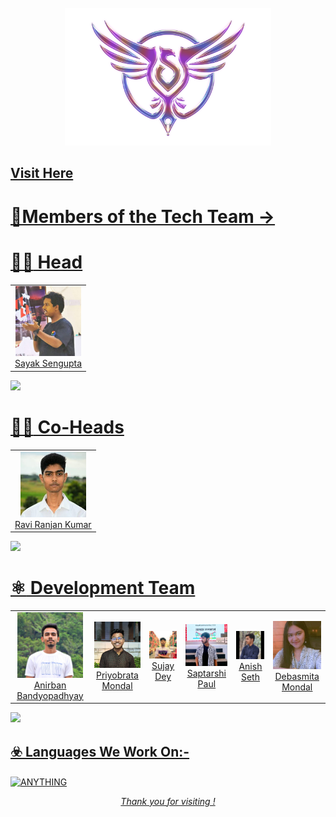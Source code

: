 

<div align=center>

<br>


<img height=220 src="/images/newlogo.png" alt="Samarth logo">

<br>

  
  
</div>

<!--  [Visit Here!](https://www.samarthtmsl.live/) -->
<h2 align="centre" > <a href="https://www.samarthtmsl.vercel.app/"> Visit Here</h2>
  
# 💫Members of the Tech Team ->


# :man_technologist: Head
<table><tbody><tr>

<td align="center"><a href="https://github.com/LoNeWoLf003" target="_blank" rel="nofollow"><img src="/images/sayak_sengupta.png" width="105" alt="@Sayaksengupta" style="max-width:100%;" width="75px;"><br/>Sayak Sengupta</a> </td>

</table>

 ![](https://www.animatedimages.org/data/media/562/animated-line-image-0381.gif)

# :man_technologist: Co-Heads
<table><tbody><tr>
  
   <td align="center"><a href="https://github.com/iam-ravi-12" target="_blank" rel="nofollow"><img src="./images/RaviRanjan.jpg" width="105" alt="@Ravi Ranjan" style="max-width:100%;" width="85px;"><br/>Ravi Ranjan Kumar </a> </td>

</table>

  ![](https://www.animatedimages.org/data/media/562/animated-line-image-0381.gif)
# :atom_symbol: Development Team
<table><tbody><tr>
  
  <td align="center"><a href="https://github.com/anirban12x" target="_blank" rel="nofollow"><img src="./images/Anirban.jpg" width="105" alt="@Anirban" style="max-width:100%;" width="85px;"><br/>Anirban Bandyopadhyay</a> </td>

  <td align="center"><a href="https://github.com/darkhorse404" target="_blank" rel="nofollow"><img src="./images/Priyobrata.jpg" width="105" alt="@Priyobrata" style="max-width:100%;" width="85px;"><br/>Priyobrata Mondal</a> </td>

   <td align="center"><a href="https://github.com/sujayx07" target="_blank" rel="nofollow"><img src="./images/SujayDey.jpeg" width="105" alt="@Sujay" style="max-width:100%;" width="85px;"><br/>Sujay Dey</a> </td>

   <td align="center"><a href="https://github.com/Sapta-Dev27" target="_blank" rel="nofollow"><img src="./images/Saptarshi.jpeg" width="105" alt="@Saptarshi" style="max-width:100%;" width="85px;"><br/>Saptarshi Paul</a> </td>

  <td align="center"><a href="https://github.com/Anish-2005" target="_blank" rel="nofollow"><img src="./images/AnishSeth.jpeg" width="105" alt="@Anish" style="max-width:100%;" width="85px;"><br/>Anish Seth</a> </td>

  <td align="center"><a href="https://github.com/d3basmi1a" target="_blank" rel="nofollow"><img src="./images/Debasmita.jpeg" width="105" alt="@Debasmita" style="max-width:100%;" width="85px;"><br/>Debasmita Mondal</a> </td>
   
 </tr></tbody></table>

 ![](https://www.animatedimages.org/data/media/562/animated-line-image-0381.gif)

<div align=left> 
  
## :biohazard: Languages We Work On:-
<p><img align="center" src="https://github-readme-stats-git-masterrstaa-rickstaa.vercel.app/api/top-langs?username=SamarthTech&langs_count=12&show_icons=true&theme=highcontrast&locale=en&layout=compact" alt="ANYTHING" /></p>

</div>
 <p align="center"><i> Thank you for visiting !</i></p>

